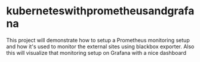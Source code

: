 # kuberneteswithprometheusandgrafana
This project will demonstrate how to setup  a Prometheus monitoring setup and how it's used to monitor the external sites using blackbox exporter. Also this will visualize that monitoring setup on Grafana with a nice dashboard 
